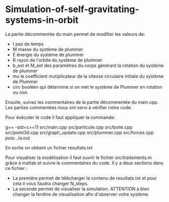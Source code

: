 # Simulation-of-self-gravitating-systems-in-orbit

La partie décommentée du main permet de modifier les valeurs de:
- t pas de temps 
- M masse du système de plummer
- E énergie du système de plummer
- R rayon de l'orbite du système de plummer
- b_ext et M_ext des paramètres du corps générant la rotation du système de plummer
- mu le coefficient mutiplicateur de la vitesse circulaire intiiale du système de Plummer
- circ booléen qui détermine si on met le système de Plummer en rotation ou non.

Ensuite, suivez les commentaires de la partie décommentée du main.cpp. Les parties commentées nous ont servi à vérifier notre code.

Pour éxécuter le code il faut appliquer la commande:

g++ -std=c++11  src/main.cpp src/particule.cpp src/boite.cpp src/point3d.cpp src/graph_update.cpp src/plummer.cpp src/forces.cpp
puis:
./a.out

En sortie on obtient un fichier resultats.txt

Pour visualiser la modélisation il faut ouvrir le fichier src/traitements.m grâce à matlab et suivre le commentaires du code.
Il y a deux sections dans ce fichier : 
- La première permet de télécharger le contenu de resultats.txt et pour cela il vous faudra changer N_steps.
- La seconde permet de visualiser la simulation. ATTENTION a bien changer la fenêtre de visualisation afin d'observer votre système.
